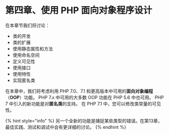 # 第四章、使用 PHP 面向对象程序设计

在本章节我们将讨论：

* 类的开发
* 类的扩展
* 使用静态属性和方法
* 使用命名空间
* 定义可见性
* 使用接口
* 使用特性
* 实现匿名类

在本章中，我们将考虑利用 PHP 7.0、7.1 和更高版本中可用的**面向对象编程**（**OOP**）功能。 PHP 7.x 中可用的大多数 OOP 功能在 PHP 5.6 中也可用。 PHP 7 中引入的新功能是对**匿名类**的支持。 在 PHP 7.1 中，您可以修改类常量的可见性。

{% hint style="info" %}
另一个全新的功能是捕捉某些类型的错误。在第13章，最佳实践、测试和调试中会有更详细的讨论。
{% endhint %}



